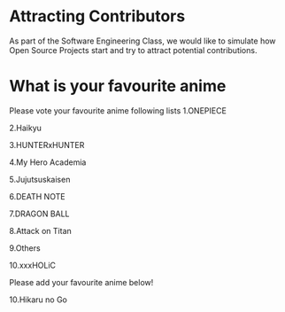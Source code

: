 # Attracting Contributors
As part of the Software Engineering Class, we would like to simulate how Open Source Projects start and try to attract potential contributions.

# What is your favourite anime 
Please vote your favourite anime following lists
1.ONEPIECE

2.Haikyu

3.HUNTERxHUNTER

4.My Hero Academia

5.Jujutsuskaisen

6.DEATH NOTE

7.DRAGON BALL

8.Attack on Titan

9.Others

10.xxxHOLiC

Please add your favourite anime below!

10.Hikaru no Go
